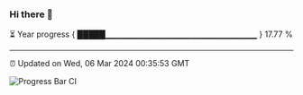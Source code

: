 ### Hi there 👋

⏳ Year progress { █████▁▁▁▁▁▁▁▁▁▁▁▁▁▁▁▁▁▁▁▁▁▁▁▁▁ } 17.77 %

---

⏰ Updated on Wed, 06 Mar 2024 00:35:53 GMT

![Progress Bar CI](https://github.com/Shyam-Makwana/GitHub-Actions-Demo/workflows/Progress%20Bar%20CI/badge.svg)
